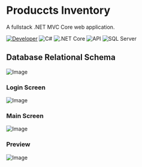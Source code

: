 # Produccts Inventory
A fullstack .NET MVC Core web application.


[![Developer](https://img.shields.io/badge/Developer-Basilabt-crimson)](https://github.com/Basilabt)
![C#](https://img.shields.io/badge/language-C%23-blue) 
![.NET Core](https://img.shields.io/badge/framework-.NET%20Core-blueviolet) 
![API](https://img.shields.io/badge/API-.RESTfull%20API-yellow)
![SQL Server](https://img.shields.io/badge/backend-SQL%20Server-green)


## Database Relational Schema
![Image](https://github.com/user-attachments/assets/cb741ae0-f938-4024-9382-3a0f26436c65)

### Login Screen
![Image](https://github.com/user-attachments/assets/2e0b1e3e-fb26-4ff7-a009-59f38043d847)

### Main Screen
![Image](https://github.com/user-attachments/assets/4aa86d89-4bb7-4dbe-a77c-7ddcef5f544d)

### Preview
![Image](https://github.com/user-attachments/assets/112d68d7-685e-4990-809a-2d8c531072e5)








